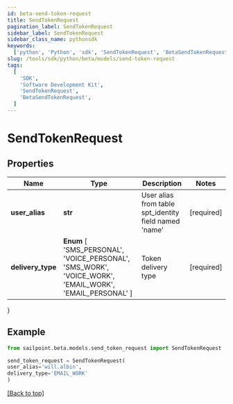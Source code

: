 ```yaml
---
id: beta-send-token-request
title: SendTokenRequest
pagination_label: SendTokenRequest
sidebar_label: SendTokenRequest
sidebar_class_name: pythonsdk
keywords:
  ['python', 'Python', 'sdk', 'SendTokenRequest', 'BetaSendTokenRequest']
slug: /tools/sdk/python/beta/models/send-token-request
tags:
  [
    'SDK',
    'Software Development Kit',
    'SendTokenRequest',
    'BetaSendTokenRequest',
  ]
---
```


# SendTokenRequest

## Properties

| Name | Type | Description | Notes |
| --- | --- | --- | --- |
| **user_alias** | **str** | User alias from table spt_identity field named 'name' | [required] |
| **delivery_type** | **Enum** [ 'SMS_PERSONAL', 'VOICE_PERSONAL', 'SMS_WORK', 'VOICE_WORK', 'EMAIL_WORK', 'EMAIL_PERSONAL' ] | Token delivery type | [required] |

}

## Example

```python
from sailpoint.beta.models.send_token_request import SendTokenRequest

send_token_request = SendTokenRequest(
user_alias='will.albin',
delivery_type='EMAIL_WORK'
)

```

[[Back to top]](#)
